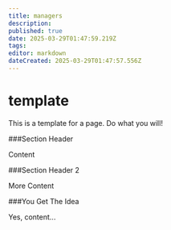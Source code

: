 ```yaml
---
title: managers
description: 
published: true
date: 2025-03-29T01:47:59.219Z
tags: 
editor: markdown
dateCreated: 2025-03-29T01:47:57.556Z
---
```


# template

This is a template for a page.  Do what you will!

###Section Header

Content

###Section Header 2

More Content

###You Get The Idea

Yes, content...


